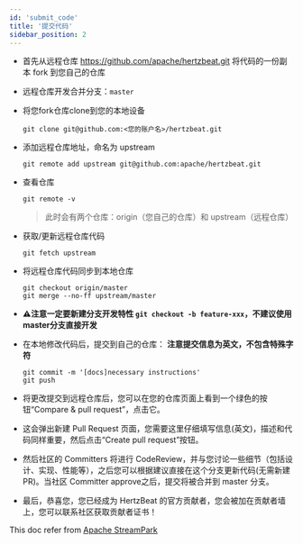 ```yaml
---
id: 'submit_code'
title: '提交代码'
sidebar_position: 2
---
```


<!--
    Licensed to the Apache Software Foundation (ASF) under one or more
    contributor license agreements.  See the NOTICE file distributed with
    this work for additional information regarding copyright ownership.
    The ASF licenses this file to You under the Apache License, Version 2.0
    (the "License"); you may not use this file except in compliance with
    the License.  You may obtain a copy of the License at

       https://www.apache.org/licenses/LICENSE-2.0

    Unless required by applicable law or agreed to in writing, software
    distributed under the License is distributed on an "AS IS" BASIS,
    WITHOUT WARRANTIES OR CONDITIONS OF ANY KIND, either express or implied.
    See the License for the specific language governing permissions and
    limitations under the License.
-->

* 首先从远程仓库 <https://github.com/apache/hertzbeat.git> 将代码的一份副本 fork 到您自己的仓库

* 远程仓库开发合并分支：`master`

* 将您fork仓库clone到您的本地设备

    ```shell
    git clone git@github.com:<您的账户名>/hertzbeat.git
    ```

* 添加远程仓库地址，命名为 upstream

    ```shell
    git remote add upstream git@github.com:apache/hertzbeat.git
    ```

* 查看仓库

    ```shell
    git remote -v
    ```

  > 此时会有两个仓库：origin（您自己的仓库）和 upstream（远程仓库）

* 获取/更新远程仓库代码

    ```shell
    git fetch upstream
    ```

* 将远程仓库代码同步到本地仓库

    ```shell
    git checkout origin/master
    git merge --no-ff upstream/master
    ```

* **⚠️注意一定要新建分支开发特性 `git checkout -b feature-xxx`，不建议使用master分支直接开发**

* 在本地修改代码后，提交到自己的仓库：
    **注意提交信息为英文，不包含特殊字符**   
    ```shell
    git commit -m '[docs]necessary instructions'
    git push
    ```

* 将更改提交到远程仓库后，您可以在您的仓库页面上看到一个绿色的按钮“Compare & pull request”，点击它。

* 这会弹出新建 Pull Request 页面，您需要这里仔细填写信息(英文)，描述和代码同样重要，然后点击“Create pull request”按钮。

* 然后社区的 Committers 将进行 CodeReview，并与您讨论一些细节（包括设计、实现、性能等），之后您可以根据建议直接在这个分支更新代码(无需新建PR)。当社区 Committer approve之后，提交将被合并到 master 分支。

* 最后，恭喜您，您已经成为 HertzBeat 的官方贡献者，您会被加在贡献者墙上，您可以联系社区获取贡献者证书！

This doc refer from [Apache StreamPark](https://streampark.apache.org/)   
